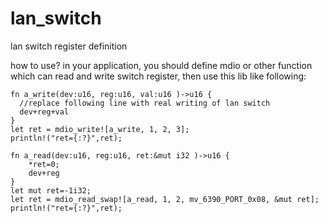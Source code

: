 # lan_switch
lan switch register definition

how to use?
in your application, you should define mdio or other function which can read and write switch register,
then use this lib like following:

    fn a_write(dev:u16, reg:u16, val:u16 )->u16 {
      //replace following line with real writing of lan switch
      dev+reg+val
    }
    let ret = mdio_write![a_write, 1, 2, 3];
    println!("ret={:?}",ret);

    fn a_read(dev:u16, reg:u16, ret:&mut i32 )->u16 {
        *ret=0;
        dev+reg
    }
    let mut ret=-1i32;
    let ret = mdio_read_swap![a_read, 1, 2, mv_6390_PORT_0x08, &mut ret];
    println!("ret={:?}",ret);

